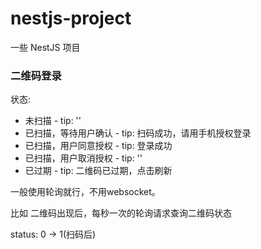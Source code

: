 # nestjs-project

一些 NestJS 项目

### 二维码登录

状态:

- 未扫描 - tip: ''
- 已扫描，等待用户确认 - tip: 扫码成功，请用手机授权登录
- 已扫描，用户同意授权 - tip: 登录成功
- 已扫描，用户取消授权 - tip: ''
- 已过期 - tip: 二维码已过期，点击刷新

一般使用轮询就行，不用websocket。

比如 二维码出现后，每秒一次的轮询请求查询二维码状态

status: 0 -> 1(扫码后)